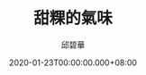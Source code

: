 ---
issue: 362
title: 甜粿的氣味
author: 邱碧華
date: 2020-01-23T00:00:00.000+08:00
topic: 生活
difficulty: 1
wikidata: Q131449160
wikidata_link: https://www.wikidata.org/wiki/Q131449160
author_wikidata_link: https://www.wikidata.org/wiki/Q98096295
author_wikidata: Q98096295
---